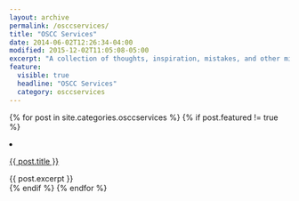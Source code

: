 ```yaml
---
layout: archive
permalink: /osccservices/
title: "OSCC Services"
date: 2014-06-02T12:26:34-04:00
modified: 2015-12-02T11:05:08-05:00
excerpt: "A collection of thoughts, inspiration, mistakes, and other minutia I’ve written."
feature:
  visible: true
  headline: "OSCC Services"
  category: osccservices
---
```


{% for post in site.categories.osccservices %}
  {% if post.featured != true %}
    <li>
      <p><a href="{{ post.url }}">{{ post.title }}</a></p>
      {{ post.excerpt }}
    </li>
  {% endif %}
{% endfor %}